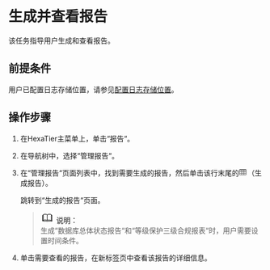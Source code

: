 # 生成并查看报告<a name="ZH-CN_TOPIC_0111166560"></a>

该任务指导用户生成和查看报告。

## 前提条件<a name="zh-cn_topic_0110574909_sb24487375b4048149fb4357ec5ddd04f"></a>

用户已配置日志存储位置，请参见[配置日志存储位置](配置日志存储位置.md#ZH-CN_TOPIC_0111166360)。

## 操作步骤<a name="zh-cn_topic_0110574909_sdfc23e927b5e4d55a5a3f67029bd05ed"></a>

1.  在HexaTier主菜单上，单击“报告“。
2.  在导航树中，选择“管理报告“。
3.  在“管理报告“页面列表中，找到需要生成的报告，然后单击该行末尾的![](figures/生成报告.png)（生成报告）。

    跳转到“生成的报告“页面。

    >![](public_sys-resources/icon-note.gif) **说明：**   
    >生成“数据库总体状态报告“和“等级保护三级合规报表“时，用户需要设置时间条件。  

4.  单击需要查看的报告，在新标签页中查看该报告的详细信息。

